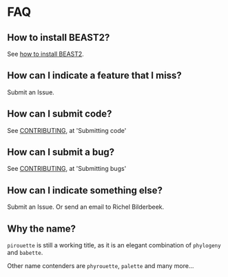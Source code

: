 # FAQ

## How to install BEAST2?

See [how to install BEAST2](https://github.com/ropensci/beastier/blob/master/install_beast2.md).

## How can I indicate a feature that I miss?

Submit an Issue.

## How can I submit code?

See [CONTRIBUTING](../CONTRIBUTING.md), at 'Submitting code'

## How can I submit a bug?

See [CONTRIBUTING](../CONTRIBUTING.md), at 'Submitting bugs' 

## How can I indicate something else?

Submit an Issue. Or send an email to Richel Bilderbeek.

## Why the name?

`pirouette` is still a working title, as it is an elegant
combination of `phylogeny` and `babette`.
 
Other name contenders are `phyrouette`, `palette` and many more...
